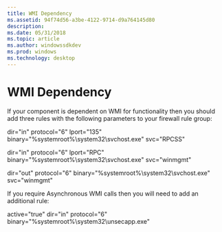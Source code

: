 ```yaml
---
title: WMI Dependency
ms.assetid: 94f74d56-a3be-4122-9714-d9a764145d80
description: 
ms.date: 05/31/2018
ms.topic: article
ms.author: windowssdkdev
ms.prod: windows
ms.technology: desktop
---
```


# WMI Dependency

If your component is dependent on WMI for functionality then you should add three rules with the following parameters to your firewall rule group:

dir="in" protocol="6" lport="135" binary="%systemroot%\\system32\\svchost.exe" svc="RPCSS"

dir="in" protocol="6" lport="RPC" binary="%systemroot%\\system32\\svchost.exe" svc="winmgmt"

dir="out" protocol="6" binary="%systemroot%\\system32\\svchost.exe" svc="winmgmt"

If you require Asynchronous WMI calls then you will need to add an additional rule:

active="true" dir="in" protocol="6" binary="%systemroot%\\system32\\unsecapp.exe"

 

 





